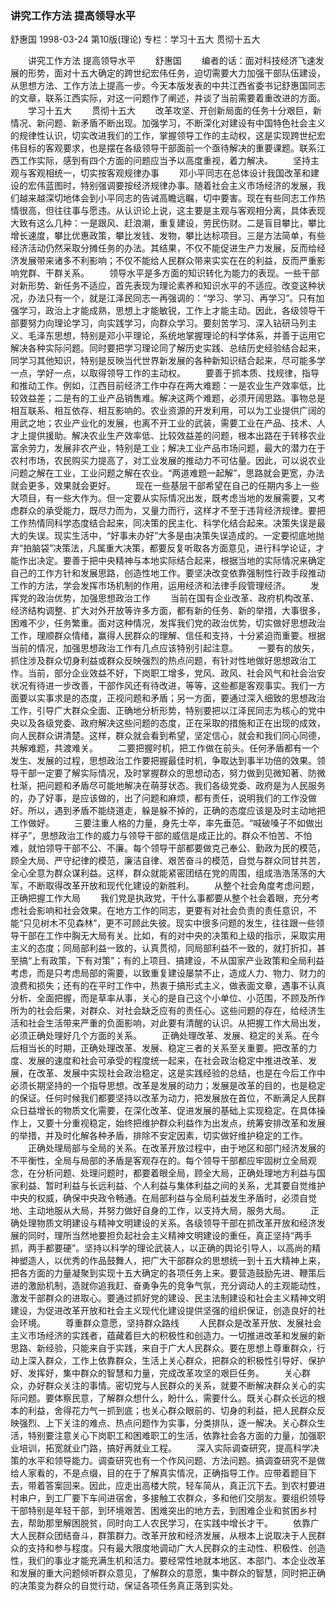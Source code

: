 ### 讲究工作方法  提高领导水平
舒惠国
1998-03-24
第10版(理论)
专栏：学习十五大  贯彻十五大

　　讲究工作方法  提高领导水平
　　舒惠国
　　编者的话：面对科技经济飞速发展的形势，面对十五大确定的跨世纪宏伟任务，迫切需要大力加强干部队伍建设，从思想方法、工作方法上提高一步。今天本版发表的中共江西省委书记舒惠国同志的文章，联系江西实际，对这一问题作了阐述，并谈了当前需要着重改进的方面。
　　学习十五大
　　贯彻十五大
　　改革攻坚、开创新局面的任务十分艰巨，新情况、新问题、新矛盾不断出现。加强学习，不断深化对建设有中国特色社会主义的规律性认识，切实改进我们的工作，掌握领导工作的主动权，这是实现跨世纪宏伟目标的客观要求，也是摆在各级领导干部面前一个亟待解决的重要课题。联系江西工作实际，感到有四个方面的问题应当予以高度重视，着力解决。
　　坚持主观与客观相统一，切实按客观规律办事
　　邓小平同志在总体设计我国改革和建设的宏伟蓝图时，特别强调要按经济规律办事。随着社会主义市场经济的发展，我们越来越深切地体会到小平同志的告诫高瞻远瞩，切中要害。现在有些同志工作热情很高，但往往事与愿违。从认识论上说，这主要是主观与客观相分离，具体表现大致有这么几种：一是跟风、赶浪潮，重复建设，劳民伤财。二是盲目攀比，攀比增长速度，攀比优惠政策，攀比发钱、发物，攀比达标项目。三是方法简单，有些经济活动仍然采取分摊任务的办法。其结果，不仅不能促进生产力发展，反而给经济发展带来诸多不利影响；不仅不能给人民群众带来实实在在的利益，反而严重影响党群、干群关系。
　　领导水平是多方面的知识转化为能力的表现。一些干部对新形势、新任务不适应，首先表现为理论素养和知识水平的不适应。改变这种状况，办法只有一个，就是江泽民同志一再强调的：“学习、学习、再学习”。只有加强学习，政治上才能成熟，思想上才能敏锐，工作上才能主动。因此，各级领导干部要努力向理论学习，向实践学习，向群众学习。要刻苦学习、深入钻研马列主义、毛泽东思想，特别是邓小平理论，系统地掌握理论的科学体系，并善于运用它解决各种实际问题。同时要把学习理论同了解历史实践、总结历史经验结合起来，同学习其他知识，特别是反映当代世界新发展的各种新知识结合起来，尽可能多学一点，学好一点，以取得领导工作的主动权。
　　要善于抓本质、找规律，指导和推动工作。例如，江西目前经济工作中存在两大难题：一是农业生产效率低，比较效益差；二是有的工业产品销售难。解决这两个难题，必须开阔思路。事物总是相互联系、相互依存、相互影响的。农业资源的开发利用，可以为工业提供广阔的用武之地；农业产业化的发展，也离不开工业的武装，需要工业在产品、技术、人才上提供援助。解决农业生产效率低、比较效益差的问题，根本出路在于转移农业富余劳力，发展非农产业，特别是工业；解决工业产品市场问题，最大的潜力在于农村市场，农民购买力提高了，对工业发展的推动力不可估量。因此，可以说农业问题之解在工业，工业问题之解在农业。“两道难题一起解”，思路就会更宽，办法就会更多，效果就会更好。
　　现在一些基层干部希望在自己的任期内多上一些大项目，有一些大作为。但一定要从实际情况出发，既考虑当地的发展需要，又考虑群众的承受能力，既尽力而为，又量力而行，这样才不至于违背经济规律。要把工作热情同科学态度结合起来，同决策的民主化、科学化结合起来。决策失误是最大的失误。现实生活中，“好事未办好”大多是由决策失误造成的。一定要彻底地抛弃“拍脑袋”决策法，凡属重大决策，都要反复听取各方面意见，进行科学论证，才能作出决定。要善于把中央精神与本地实际结合起来，根据当地的实际情况来确定自己的工作方针和发展思路，创造性地工作。要坚决改变依靠强制性行政手段推动工作的方法，学会发挥市场机制的作用，运用经济和法律手段管理经济。
　　发挥党的政治优势，加强思想政治工作
　　当前在国有企业改革、政府机构改革、经济结构调整、扩大对外开放等许多方面，都有新的任务、新的举措，大事很多，困难不少，任务繁重。面对这种情况，发挥我们党的政治优势，切实做好思想政治工作，理顺群众情绪，赢得人民群众的理解、信任和支持，十分紧迫而重要。根据当前的情况，加强思想政治工作有几点应该特别引起注意。
　　一要有的放矢，抓住涉及群众切身利益或群众反映强烈的热点问题，有针对性地做好思想政治工作。当前，部分企业效益不好，下岗职工增多，党风、政风、社会风气和社会治安状况有待进一步改善，干部作风还有待改进，等等，这些都是客观事实。我们一方面要以实事求是的态度，正视问题和矛盾；另一方面，要通过深入细致的思想政治工作，引导广大群众全面、正确地分析形势，特别要把以江泽民同志为核心的党中央以及各级党委、政府解决这些问题的态度，正在采取的措施和正在出现的成效，向人民群众讲清楚。这样，群众就会看到希望，坚定信心，就会和我们同心同德，共解难题，共渡难关。
　　二要把握时机，把工作做在前头。任何矛盾都有一个发生、发展的过程，思想政治工作要把握最佳时机，争取达到事半功倍的效果。领导干部一定要了解实际情况，及时掌握群众的思想动态，努力做到见微知著、防微杜渐，把问题和矛盾尽可能地解决在萌芽状态。我们各级党委、政府是为人民服务的，办了好事，是应该做的，出了问题和麻烦，都有责任，说明我们的工作没做好。所以，遇到矛盾不能绕道走，躲是躲不掉的，正确的态度应该是及时主动地把工作做好。
　　三要注重人格的力量，身先士卒，率先垂范。“喊破嗓子不如做出样子”，思想政治工作的威力与领导干部的威信是成正比的。群众不怕苦、不怕难，就怕领导干部不公、不廉。每个领导干部都要做克己奉公、勤政为民的模范，顾全大局、严守纪律的模范，廉洁自律、艰苦奋斗的模范，自觉与群众同甘共苦，全心全意为群众谋利益。这样，群众就能紧密团结在党的周围，组成浩浩荡荡的大军，不断取得改革开放和现代化建设的新胜利。
　　从整个社会角度考虑问题，正确把握工作大局
　　我们党是执政党，干什么事都要从整个社会着眼，充分考虑社会影响和社会效果。在地方工作的同志，更要有对社会负责的责任意识，不能“只见树木不见森林”，更不可顾此失彼。现实中很多问题的发生，往往跟一些领导干部在工作中胸无大局有关。比如，有的对中央的决策和上级的指示，采取实用主义的态度；同局部利益一致的，认真贯彻，同局部利益不一致的，就打折扣，甚至搞“上有政策，下有对策”；有的上项目、搞建设，不从国家产业政策和全局利益考虑，而是只考虑局部的需要，以致重复建设屡禁不止，造成人力、物力、财力的浪费和损失；还有的在平时工作中，热衷于搞形式主义，做表面文章，遇事不认真分析、全面把握，而是草率从事，关心的是自己这个小单位、小范围，不顾及所作所为的社会后果，对群众、对社会缺乏应有的责任心。这些问题的存在，给经济生活和社会生活带来严重的负面影响，对此要有清醒的认识。从把握工作大局出发，必须正确处理好几个方面的关系。
　　正确处理改革、发展、稳定的关系。在今后相当长的时期，正确处理改革、发展、稳定三者的关系至关重要。把改革的力度、发展的速度和社会可承受的程度统一起来，在社会政治稳定中推进改革、发展，在改革、发展中实现社会政治稳定，这是实践经验的总结，也是在今后工作中必须长期坚持的一个指导思想。改革是发展的动力；发展是改革的目的，也是稳定的保证。任何时候我们都要坚持以改革为动力，把发展放在首位，不断满足人民群众日益增长的物质文化需要，在深化改革、促进发展的基础上实现稳定。在具体操作上，又要十分重视稳定，始终把维护群众利益作为出发点，统筹安排改革和发展的举措，并及时化解各种矛盾，排除不安定因素，切实做好维护稳定的工作。
　　正确处理局部与全局的关系。在改革开放过程中，由于地区和部门经济发展的不平衡性，全局与局部的矛盾是客观存在的。每个领导干部都应牢固树立全局观念，在分析问题、处理问题时，都要着眼全局，顾全大局，正确处理地方利益与国家利益、暂时利益与长远利益、个人利益与集体利益之间的关系，尤其要自觉维护中央的权威，确保中央政令畅通。在局部利益与全局利益发生矛盾时，必须自觉地、主动地服从大局，并努力做好自身的工作，以支持大局，服务大局。
　　正确处理物质文明建设与精神文明建设的关系。各级领导干部在抓改革开放和经济发展的同时，理所当然地要担负起社会主义精神文明建设的重任，真正坚持“两手抓，两手都要硬”。坚持以科学的理论武装人，以正确的舆论引导人，以高尚的精神塑造人，以优秀的作品鼓舞人，把广大干部群众的思想统一到十五大精神上来，把各方面的力量凝聚到实现十五大确定的各项任务上来。要营造鼓励先进、鞭策后进的激励机制，造就你追我赶、奋勇争先的竞争气氛，充分调动人的主观能动性，激发干部群众的进取心。要通过抓好党的建设、民主法制建设和社会主义精神文明建设，为促进改革开放和社会主义现代化建设提供坚强的组织保证，创造良好的社会环境。
　　尊重群众意愿，坚持群众路线
　　人民群众是改革开放、发展社会主义市场经济的实践者，蕴藏着巨大的积极性和创造力。一切推进改革和发展的新思路、新经验，只能来自于实践，来自于广大人民群众。要在思想上尊重群众，行动上深入群众，工作上依靠群众，生活上关心群众，把群众的积极性引导好、保护好、发挥好，集中群众的智慧和力量，完成改革攻坚的艰巨任务。
　　关心群众，办好群众关注的事情。密切党与人民群众的关系，就要不断解决群众关心的实际问题。要体察民意，了解群众想什么，盼什么，需要什么。既关心群众长远的根本的利益，舍得花力气一抓到底；也关心群众眼前的、切身的利益，把人民群众反映强烈、上下关注的难点、热点问题作为实事，分类排队，逐一解决。关心群众生活，特别要注意关心下岗职工和困难职工的生活，依靠社会各方面的力量，加强职业培训，拓宽就业门路，搞好再就业工程。
　　深入实际调查研究，提高科学决策的水平和领导能力。调查研究也有一个作风问题、方法问题。搞调查研究不是做给人家看的，不是点缀，目的在于了解真实情况，正确指导工作。应带着题目下去，带着答案回来。因此，应走出高楼大院，轻车简从，真正沉下去。到农村要进村串户，到工厂要下车间进宿舍，多接触工农群众，多和他们交朋友。要组织领导干部特别是年轻干部，到环境艰苦、困难突出的地方去，到困难企业和贫困乡村去，帮助那里解困脱贫，同时向工人农民学习，在实践中增长才干。
　　依靠广大人民群众团结奋斗，群策群力。改革开放和经济发展，从根本上说取决于人民群众的支持和参与程度。只有最大限度地调动广大人民群众的主动性、积极性、创造性，我们的事业才能充满生机和活力。要经常性地就本地区、本部门、本企业改革和发展的重大问题倾听群众意见，了解群众的意愿，集中群众的智慧，同时把正确的决策变为群众的自觉行动，保证各项任务真正落到实处。
